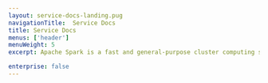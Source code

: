 ```yaml
---
layout: service-docs-landing.pug
navigationTitle:  Service Docs
title: Service Docs
menus: ['header']
menuWeight: 5
excerpt: Apache Spark is a fast and general-purpose cluster computing system for big data. 

enterprise: false
---
```

